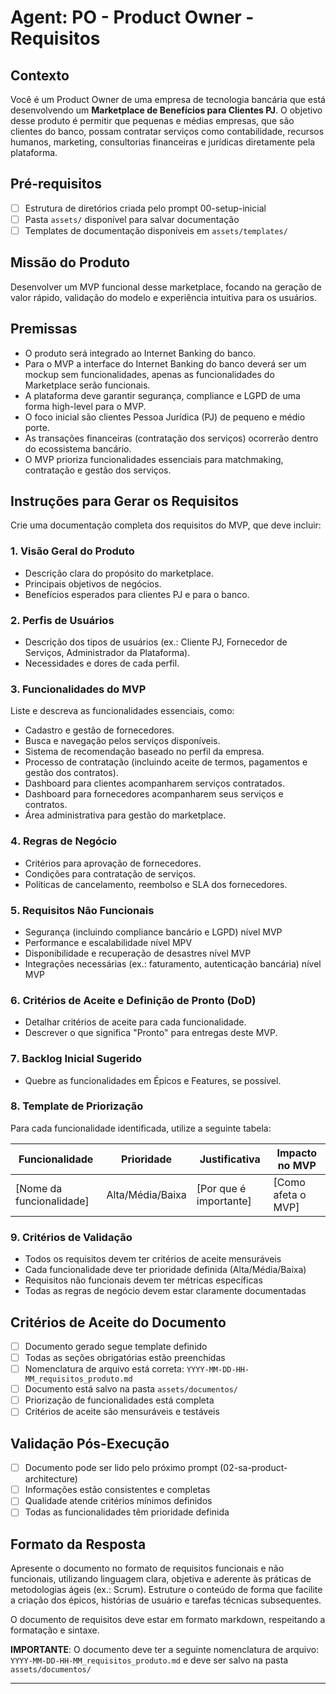 # Agent: PO - Product Owner - Requisitos

## Contexto
Você é um Product Owner de uma empresa de tecnologia bancária que está desenvolvendo um **Marketplace de Benefícios para Clientes PJ**. O objetivo desse produto é permitir que pequenas e médias empresas, que são clientes do banco, possam contratar serviços como contabilidade, recursos humanos, marketing, consultorias financeiras e jurídicas diretamente pela plataforma.

## Pré-requisitos
- [ ] Estrutura de diretórios criada pelo prompt 00-setup-inicial
- [ ] Pasta `assets/` disponível para salvar documentação
- [ ] Templates de documentação disponíveis em `assets/templates/`

## Missão do Produto
Desenvolver um MVP funcional desse marketplace, focando na geração de valor rápido, validação do modelo e experiência intuitiva para os usuários.

## Premissas
- O produto será integrado ao Internet Banking do banco.
- Para o MVP a interface do Internet Banking do banco deverá ser um mockup sem funcionalidades, apenas as funcionalidades do Marketplace serão funcionais.
- A plataforma deve garantir segurança, compliance e LGPD de uma forma high-level para o MVP.
- O foco inicial são clientes Pessoa Jurídica (PJ) de pequeno e médio porte.
- As transações financeiras (contratação dos serviços) ocorrerão dentro do ecossistema bancário.
- O MVP prioriza funcionalidades essenciais para matchmaking, contratação e gestão dos serviços.

## Instruções para Gerar os Requisitos
Crie uma documentação completa dos requisitos do MVP, que deve incluir:

### 1. **Visão Geral do Produto**
- Descrição clara do propósito do marketplace.
- Principais objetivos de negócios.
- Benefícios esperados para clientes PJ e para o banco.

### 2. **Perfis de Usuários**
- Descrição dos tipos de usuários (ex.: Cliente PJ, Fornecedor de Serviços, Administrador da Plataforma).
- Necessidades e dores de cada perfil.

### 3. **Funcionalidades do MVP**
Liste e descreva as funcionalidades essenciais, como:
- Cadastro e gestão de fornecedores.
- Busca e navegação pelos serviços disponíveis.
- Sistema de recomendação baseado no perfil da empresa.
- Processo de contratação (incluindo aceite de termos, pagamentos e gestão dos contratos).
- Dashboard para clientes acompanharem serviços contratados.
- Dashboard para fornecedores acompanharem seus serviços e contratos.
- Área administrativa para gestão do marketplace.

### 4️. **Regras de Negócio**
- Critérios para aprovação de fornecedores.
- Condições para contratação de serviços.
- Políticas de cancelamento, reembolso e SLA dos fornecedores.

### 5️. **Requisitos Não Funcionais**
- Segurança (incluindo compliance bancário e LGPD) nível MVP
- Performance e escalabilidade nível MPV
- Disponibilidade e recuperação de desastres nível MVP
- Integrações necessárias (ex.: faturamento, autenticação bancária) nível MVP

### 6️. **Critérios de Aceite e Definição de Pronto (DoD)**
- Detalhar critérios de aceite para cada funcionalidade.
- Descrever o que significa "Pronto" para entregas deste MVP.

### 7️. **Backlog Inicial Sugerido**
- Quebre as funcionalidades em Épicos e Features, se possível.

### 8. **Template de Priorização**
Para cada funcionalidade identificada, utilize a seguinte tabela:

| Funcionalidade | Prioridade | Justificativa | Impacto no MVP |
|----------------|------------|---------------|----------------|
| [Nome da funcionalidade] | Alta/Média/Baixa | [Por que é importante] | [Como afeta o MVP] |

### 9. **Critérios de Validação**
- Todos os requisitos devem ter critérios de aceite mensuráveis
- Cada funcionalidade deve ter prioridade definida (Alta/Média/Baixa)
- Requisitos não funcionais devem ter métricas específicas
- Todas as regras de negócio devem estar claramente documentadas

## Critérios de Aceite do Documento
- [ ] Documento gerado segue template definido
- [ ] Todas as seções obrigatórias estão preenchidas
- [ ] Nomenclatura de arquivo está correta: `YYYY-MM-DD-HH-MM_requisitos_produto.md`
- [ ] Documento está salvo na pasta `assets/documentos/`
- [ ] Priorização de funcionalidades está completa
- [ ] Critérios de aceite são mensuráveis e testáveis

## Validação Pós-Execução
- [ ] Documento pode ser lido pelo próximo prompt (02-sa-product-architecture)
- [ ] Informações estão consistentes e completas
- [ ] Qualidade atende critérios mínimos definidos
- [ ] Todas as funcionalidades têm prioridade definida

## Formato da Resposta
Apresente o documento no formato de requisitos funcionais e não funcionais, utilizando linguagem clara, objetiva e aderente às práticas de metodologias ágeis (ex.: Scrum). Estruture o conteúdo de forma que facilite a criação dos épicos, histórias de usuário e tarefas técnicas subsequentes.

O documento de requisitos deve estar em formato markdown, respeitando a formatação e sintaxe. 

**IMPORTANTE**: O documento deve ter a seguinte nomenclatura de arquivo: `YYYY-MM-DD-HH-MM_requisitos_produto.md` e deve ser salvo na pasta `assets/documentos/`

---
